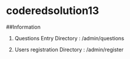 coderedsolution13
=================

##Information

1. Questions Entry Directory : /admin/questions

2. Users registration Directory : /admin/register